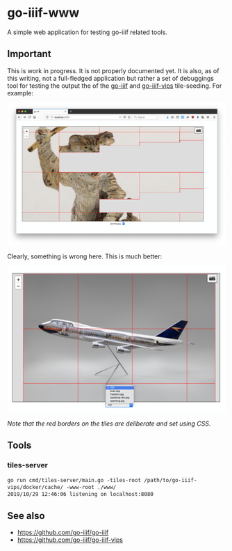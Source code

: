 # go-iiif-www

A simple web application for testing go-iiif related tools.

## Important

This is work in progress. It is not properly documented yet. It is also, as of this writing, not a full-fledged application but rather a set of debuggings tool for testing the output the of the [go-iiif](https://github.com/go-iiif/go-iiif) and [go-iiif-vips](https://github.com/go-iiif/go-iiif-vips) tile-seeding. For example:

![](docs/images/tile-seed-bunk.png)

Clearly, something is wrong here. This is much better:

![](docs/images/iiif-boac.png)

_Note that the red borders on the tiles are deliberate and set using CSS._

## Tools

### tiles-server

```
go run cmd/tiles-server/main.go -tiles-root /path/to/go-iiif-vips/docker/cache/ -www-root ./www/
2019/10/29 12:46:06 listening on localhost:8080
```

## See also

* https://github.com/go-iiif/go-iiif
* https://github.com/go-iiif/go-iiif-vips